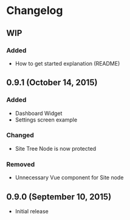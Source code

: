 # Changelog

## WIP

### Added
- How to get started explanation (README)

## 0.9.1 (October 14, 2015)

### Added
- Dashboard Widget
- Settings screen example

### Changed
- Site Tree Node is now protected

### Removed
- Unnecessary Vue component for Site node

## 0.9.0 (September 10, 2015)

- Initial release
